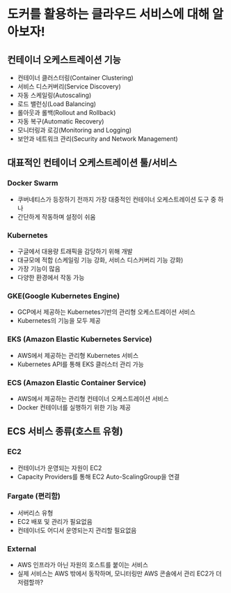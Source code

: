 # 도커를 활용하는 클라우드 서비스에 대해 알아보자!

## 컨테이너 오케스트레이션 기능

- 컨테이너 클러스터링(Container Clustering)
- 서비스 디스커버리(Service Discovery)
- 자동 스케일링(Autoscaling)
- 로드 밸런싱(Load Balancing)
- 롤아웃과 롤백(Rollout and Rollback)
- 자동 복구(Automatic Recovery)
- 모니터링과 로깅(Monitoring and Logging)
- 보안과 네트워크 관리(Security and Network Management)

## 대표적인 컨테이너 오케스트레이션 툴/서비스

### Docker Swarm

- 쿠버네티스가 등장하기 전까지 가장 대중적인 컨테이너 오케스트레이션 도구 중 하나
- 간단하게 작동하며 설정이 쉬움

### Kubernetes

- 구글에서 대용량 트래픽을 감당하기 위해 개발
- 대규모에 적합 (스케일링 기능 강화, 서비스 디스커버리 기능 강화)
- 가장 기능이 많음
- 다양한 환경에서 작동 가능

### GKE(Google Kubernetes Engine)

- GCP에서 제공하는 Kubernetes기반의 관리형 오케스트레이션 서비스
- Kubernetes의 기능을 모두 제공

### EKS (Amazon Elastic Kubernetes Service)

- AWS에서 제공하는 관리형 Kubernetes 서비스
- Kubernetes API를 통해 EKS 클러스터 관리 가능

### ECS (Amazon Elastic Container Service)

- AWS에서 제공하는 관리형 컨테이너 오케스트레이션 서비스
- Docker 컨테이너를 실행하기 위한 기능 제공

## ECS 서비스 종류(호스트 유형)

### EC2

- 컨테이너가 운영되는 자원이 EC2
- Capacity Providers를 통해 EC2 Auto-ScalingGroup을 연결

### Fargate (편리함)

- 서버리스 유형
- EC2 배포 및 관리가 필요없음
- 컨테이너도 어디서 운영되는지 관리할 필요없음

### External

- AWS 인프라가 아닌 자원의 호스트를 붙이는 서비스
- 실제 서비스는 AWS 밖에서 동작하며, 모니터링만 AWS 콘솔에서 관리
  EC2가 더 저렴할까?
